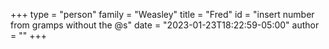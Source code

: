 +++
type = "person"
family = "Weasley"
title = "Fred"
id = "insert number from gramps without the @s"
date = "2023-01-23T18:22:59-05:00"
author = ""
+++
